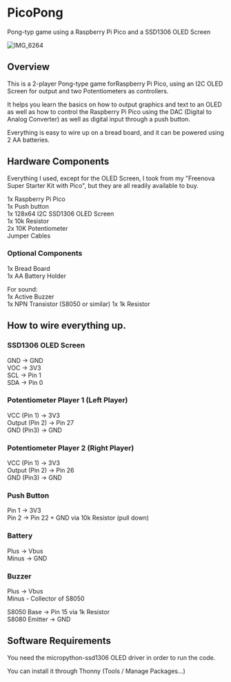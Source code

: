 # PicoPong
Pong-typ game using a Raspberry Pi Pico and a SSD1306 OLED Screen

![IMG_6264](https://user-images.githubusercontent.com/11849451/181356213-cd1c9c82-63ec-49a1-8e19-0651a4f1ef39.jpeg)


## Overview
This is a 2-player Pong-type game forRaspberry Pi Pico, using an I2C OLED Screen for output and two Potentiometers as controllers.

It helps you learn the basics on how to output graphics and text to an OLED as well as how to control the Raspberry Pi Pico using the DAC (Digital to Analog Converter) as well as digital input through a push button.

Everything is easy to wire up on a bread board, and it can be powered using 2 AA batteries.

## Hardware Components
Everything I used, except for the OLED Screen, I took from my "Freenova Super Starter Kit with Pico", but they are all readily available to buy.

1x Raspberry Pi Pico  
1x Push button  
1x 128x64 I2C SSD1306 OLED Screen  
1x 10k Resistor  
2x 10K Potentiometer  
Jumper Cables  

### Optional Components
1x Bread Board  
1x AA Battery Holder  

For sound:  
1x Active Buzzer  
1x NPN Transistor (S8050 or similar)
1x 1k Resistor

## How to wire everything up.

### SSD1306 OLED Screen

GND -> GND  
VOC -> 3V3  
SCL -> Pin 1  
SDA -> Pin 0  

### Potentiometer Player 1 (Left Player)

VCC (Pin 1) -> 3V3  
Output (Pin 2) -> Pin 27  
GND (Pin3) -> GND  

### Potentiometer Player 2 (Right Player)

VCC (Pin 1) -> 3V3  
Output (Pin 2) -> Pin 26  
GND (Pin3) -> GND  

### Push Button

Pin 1 -> 3V3  
Pin 2 -> Pin 22 + GND via 10k Resistor (pull down)   

### Battery
Plus -> Vbus  
Minus -> GND  

### Buzzer
Plus -> Vbus  
Minus -  Collector of S8050  

S8050 Base -> Pin 15 via 1k Resistor  
S8080 Emitter -> GND  

## Software Requirements
You need the micropython-ssd1306 OLED driver in order to run the code.

You can install it through Thonny (Tools / Manage Packages...)


